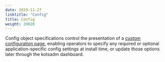 ```yaml
---
date: 2019-11-27
linktitle: "Config"
title: Config
weight: 20020
---
```


Config object specifications control the presentation of a [custom configuration page](/vendor/config/config-screen/), enabling operators to specify any required or optional application-specific config settings at install time, or update those options later through the kotsadm dashboard.
